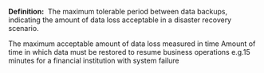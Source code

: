 **Definition:** 
 The maximum tolerable period between data backups, indicating the amount of data loss acceptable in a disaster recovery scenario.

The maximum acceptable amount of data loss measured in time
Amount of time in which data must be restored to resume business operations
e.g.15 minutes for a financial institution with system failure